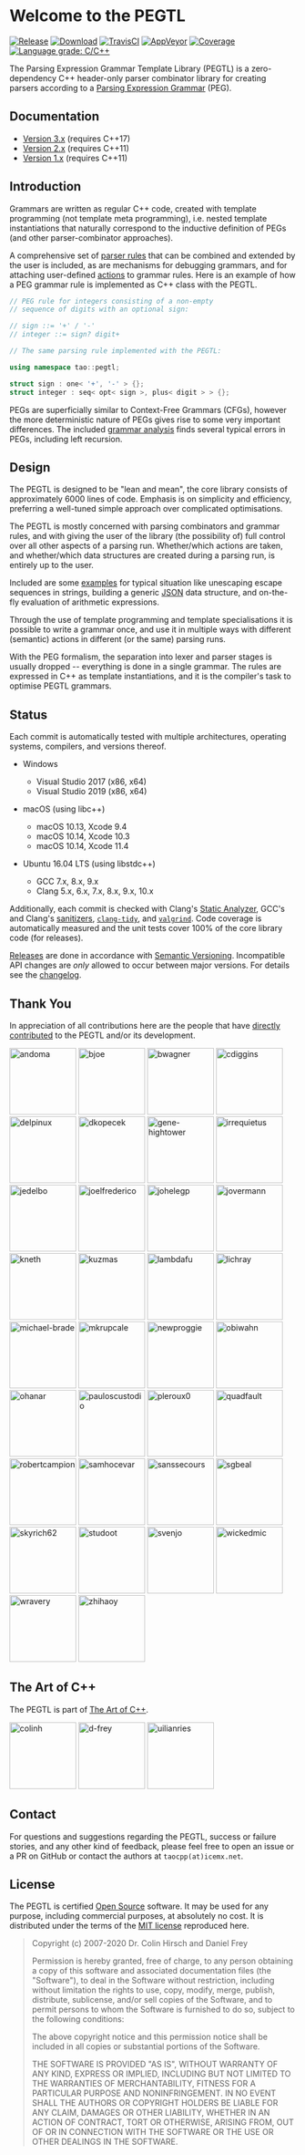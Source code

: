# Welcome to the PEGTL

[![Release](https://img.shields.io/github/release/taocpp/PEGTL.svg)](https://github.com/taocpp/PEGTL/releases/latest)
[![Download](https://api.bintray.com/packages/conan/conan-center/taocpp-pegtl%3A_/images/download.svg)](https://bintray.com/conan/conan-center/taocpp-pegtl%3A_/_latestVersion)
[![TravisCI](https://travis-ci.org/taocpp/PEGTL.svg?branch=master)](https://travis-ci.org/taocpp/PEGTL)
[![AppVeyor](https://ci.appveyor.com/api/projects/status/pa5sbnw68tu650aq/branch/master?svg=true)](https://ci.appveyor.com/project/taocpp/PEGTL)
[![Coverage](https://coveralls.io/repos/github/taocpp/PEGTL/badge.svg?branch=master)](https://coveralls.io/github/taocpp/PEGTL)
[![Language grade: C/C++](https://img.shields.io/lgtm/grade/cpp/g/taocpp/PEGTL.svg)](https://lgtm.com/projects/g/taocpp/PEGTL/context:cpp)

The Parsing Expression Grammar Template Library (PEGTL) is a zero-dependency C++ header-only parser combinator library for creating parsers according to a [Parsing Expression Grammar](http://en.wikipedia.org/wiki/Parsing_expression_grammar) (PEG).

## Documentation

* [Version 3.x](doc/README.md) (requires C++17)
* [Version 2.x](https://github.com/taocpp/PEGTL/blob/2.x/doc/README.md) (requires C++11)
* [Version 1.x](https://github.com/taocpp/PEGTL/blob/1.x/doc/README.md) (requires C++11)

## Introduction

Grammars are written as regular C++ code, created with template programming (not template meta programming), i.e. nested template instantiations that naturally correspond to the inductive definition of PEGs (and other parser-combinator approaches).

A comprehensive set of [parser rules](doc/Rule-Reference.md) that can be combined and extended by the user is included, as are mechanisms for debugging grammars, and for attaching user-defined [actions](doc/Actions-and-States.md) to grammar rules.
Here is an example of how a PEG grammar rule is implemented as C++ class with the PEGTL.

```c++
// PEG rule for integers consisting of a non-empty
// sequence of digits with an optional sign:

// sign ::= '+' / '-'
// integer ::= sign? digit+

// The same parsing rule implemented with the PEGTL:

using namespace tao::pegtl;

struct sign : one< '+', '-' > {};
struct integer : seq< opt< sign >, plus< digit > > {};
```

PEGs are superficially similar to Context-Free Grammars (CFGs), however the more deterministic nature of PEGs gives rise to some very important differences.
The included [grammar analysis](doc/Grammar-Analysis.md) finds several typical errors in PEGs, including left recursion.

## Design

The PEGTL is designed to be "lean and mean", the core library consists of approximately 6000 lines of code.
Emphasis is on simplicity and efficiency, preferring a well-tuned simple approach over complicated optimisations.

The PEGTL is mostly concerned with parsing combinators and grammar rules, and with giving the user of the library (the possibility of) full control over all other aspects of a parsing run. Whether/which actions are taken, and whether/which data structures are created during a parsing run, is entirely up to the user.

Included are some [examples](doc/Contrib-and-Examples.md#examples) for typical situation like unescaping escape sequences in strings, building a generic [JSON](http://www.json.org/) data structure, and on-the-fly evaluation of arithmetic expressions.

Through the use of template programming and template specialisations it is possible to write a grammar once, and use it in multiple ways with different (semantic) actions in different (or the same) parsing runs.

With the PEG formalism, the separation into lexer and parser stages is usually dropped -- everything is done in a single grammar.
The rules are expressed in C++ as template instantiations, and it is the compiler's task to optimise PEGTL grammars.

## Status

Each commit is automatically tested with multiple architectures, operating systems, compilers, and versions thereof.

* Windows

  * Visual Studio 2017 (x86, x64)
  * Visual Studio 2019 (x86, x64)

* macOS (using libc++)

  * macOS 10.13, Xcode 9.4
  * macOS 10.14, Xcode 10.3
  * macOS 10.14, Xcode 11.4

* Ubuntu 16.04 LTS (using libstdc++)

  * GCC 7.x, 8.x, 9.x
  * Clang 5.x, 6.x, 7.x, 8.x, 9.x, 10.x

Additionally, each commit is checked with Clang's [Static Analyzer](https://clang-analyzer.llvm.org/), GCC's and Clang's [sanitizers](https://github.com/google/sanitizers), [`clang-tidy`](http://clang.llvm.org/extra/clang-tidy/), and [`valgrind`](http://valgrind.org/).
Code coverage is automatically measured and the unit tests cover 100% of the core library code (for releases).

[Releases](https://github.com/taocpp/PEGTL/releases) are done in accordance with [Semantic Versioning](http://semver.org/).
Incompatible API changes are *only* allowed to occur between major versions.
For details see the [changelog](doc/Changelog.md).

## Thank You

In appreciation of all contributions here are the people that have [directly contributed](https://github.com/taocpp/PEGTL/graphs/contributors) to the PEGTL and/or its development.

[<img alt="andoma" src="https://avatars.githubusercontent.com/u/216384?s=117" width="117">](https://github.com/andoma)
[<img alt="bjoe" src="https://avatars.githubusercontent.com/u/727911?s=117" width="117">](https://github.com/bjoe)
[<img alt="bwagner" src="https://avatars.githubusercontent.com/u/447049?s=117" width="117">](https://github.com/bwagner)
[<img alt="cdiggins" src="https://avatars.githubusercontent.com/u/1759994?s=117" width="117">](https://github.com/cdiggins)
[<img alt="delpinux" src="https://avatars.githubusercontent.com/u/35096584?s=117" width="117">](https://github.com/delpinux)
[<img alt="dkopecek" src="https://avatars.githubusercontent.com/u/1353140?s=117" width="117">](https://github.com/dkopecek)
[<img alt="gene-hightower" src="https://avatars.githubusercontent.com/u/3957811?s=117" width="117">](https://github.com/gene-hightower)
[<img alt="irrequietus" src="https://avatars.githubusercontent.com/u/231192?s=117" width="117">](https://github.com/irrequietus)
[<img alt="jedelbo" src="https://avatars.githubusercontent.com/u/572755?s=117" width="117">](https://github.com/jedelbo)
[<img alt="joelfrederico" src="https://avatars.githubusercontent.com/u/458871?s=117" width="117">](https://github.com/joelfrederico)
[<img alt="johelegp" src="https://avatars.githubusercontent.com/u/21071787?s=117" width="117">](https://github.com/johelegp)
[<img alt="jovermann" src="https://avatars.githubusercontent.com/u/6087443?s=117" width="117">](https://github.com/jovermann)
[<img alt="kneth" src="https://avatars.githubusercontent.com/u/1225363?s=117" width="117">](https://github.com/kneth)
[<img alt="kuzmas" src="https://avatars.githubusercontent.com/u/1858553?s=117" width="117">](https://github.com/kuzmas)
[<img alt="lambdafu" src="https://avatars.githubusercontent.com/u/1138455?s=117" width="117">](https://github.com/lambdafu)
[<img alt="lichray" src="https://avatars.githubusercontent.com/u/433009?s=117" width="117">](https://github.com/lichray)
[<img alt="michael-brade" src="https://avatars.githubusercontent.com/u/8768950?s=117" width="117">](https://github.com/michael-brade)
[<img alt="mkrupcale" src="https://avatars.githubusercontent.com/u/13936020?s=117" width="117">](https://github.com/mkrupcale)
[<img alt="newproggie" src="https://avatars.githubusercontent.com/u/162319?s=117" width="117">](https://github.com/newproggie)
[<img alt="obiwahn" src="https://avatars.githubusercontent.com/u/741109?s=117" width="117">](https://github.com/obiwahn)
[<img alt="ohanar" src="https://avatars.githubusercontent.com/u/1442822?s=117" width="117">](https://github.com/ohanar)
[<img alt="pauloscustodio" src="https://avatars.githubusercontent.com/u/70773?s=117" width="117">](https://github.com/pauloscustodio)
[<img alt="pleroux0" src="https://avatars.githubusercontent.com/u/39619854?s=117" width="117">](https://github.com/pleroux0)
[<img alt="quadfault" src="https://avatars.githubusercontent.com/u/30195320?s=117" width="117">](https://github.com/quadfault)
[<img alt="robertcampion" src="https://avatars.githubusercontent.com/u/4220569?s=117" width="117">](https://github.com/robertcampion)
[<img alt="samhocevar" src="https://avatars.githubusercontent.com/u/245089?s=117" width="117">](https://github.com/samhocevar)
[<img alt="sanssecours" src="https://avatars.githubusercontent.com/u/691989?s=117" width="117">](https://github.com/sanssecours)
[<img alt="sgbeal" src="https://avatars.githubusercontent.com/u/235303?s=117" width="117">](https://github.com/sgbeal)
[<img alt="skyrich62" src="https://avatars.githubusercontent.com/u/23705081?s=117" width="117">](https://github.com/skyrich62)
[<img alt="studoot" src="https://avatars.githubusercontent.com/u/799344?s=117" width="117">](https://github.com/studoot)
[<img alt="svenjo" src="https://avatars.githubusercontent.com/u/1538181?s=117" width="117">](https://github.com/svenjo)
[<img alt="wickedmic" src="https://avatars.githubusercontent.com/u/12001183?s=117" width="117">](https://github.com/wickedmic)
[<img alt="wravery" src="https://avatars.githubusercontent.com/u/6502881?s=117" width="117">](https://github.com/wravery)
[<img alt="zhihaoy" src="https://avatars.githubusercontent.com/u/43971430?s=117" width="117">](https://github.com/zhihaoy)

## The Art of C++

The PEGTL is part of [The Art of C++](https://taocpp.github.io/).

[<img alt="colinh" src="https://avatars.githubusercontent.com/u/113184?s=117" width="117">](https://github.com/colinh)
[<img alt="d-frey" src="https://avatars.githubusercontent.com/u/3956325?s=117" width="117">](https://github.com/d-frey)
[<img alt="uilianries" src="https://avatars.githubusercontent.com/u/4870173?s=117" width="117">](https://github.com/uilianries)

## Contact

For questions and suggestions regarding the PEGTL, success or failure stories, and any other kind of feedback, please feel free to open an issue or a PR on GitHub or contact the authors at `taocpp(at)icemx.net`.

## License

The PEGTL is certified [Open Source](http://www.opensource.org/docs/definition.html) software. It may be used for any purpose, including commercial purposes, at absolutely no cost. It is distributed under the terms of the [MIT license](http://www.opensource.org/licenses/mit-license.html) reproduced here.

> Copyright (c) 2007-2020 Dr. Colin Hirsch and Daniel Frey
>
> Permission is hereby granted, free of charge, to any person obtaining a copy of this software and associated documentation files (the "Software"), to deal in the Software without restriction, including without limitation the rights to use, copy, modify, merge, publish, distribute, sublicense, and/or sell copies of the Software, and to permit persons to whom the Software is furnished to do so, subject to the following conditions:
>
> The above copyright notice and this permission notice shall be included in all copies or substantial portions of the Software.
>
> THE SOFTWARE IS PROVIDED "AS IS", WITHOUT WARRANTY OF ANY KIND, EXPRESS OR IMPLIED, INCLUDING BUT NOT LIMITED TO THE WARRANTIES OF MERCHANTABILITY, FITNESS FOR A PARTICULAR PURPOSE AND NONINFRINGEMENT. IN NO EVENT SHALL THE AUTHORS OR COPYRIGHT HOLDERS BE LIABLE FOR ANY CLAIM, DAMAGES OR OTHER LIABILITY, WHETHER IN AN ACTION OF CONTRACT, TORT OR OTHERWISE, ARISING FROM, OUT OF OR IN CONNECTION WITH THE SOFTWARE OR THE USE OR OTHER DEALINGS IN THE SOFTWARE.

